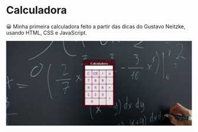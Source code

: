 # Calculadora
:grinning: Minha primeira calculadora feito a partir das dicas do Gustavo Neitzke, usando HTML, CSS e JavaScript.

<div align = "center">
  <img src = "img/01_calc.jpg" widht = "50px" 
</div>
